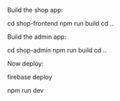 Build the shop app:

cd shop-frontend
npm run build
cd ..

Build the admin app:

cd shop-admin
npm run build
cd ..

Now deploy:

firebase deploy

npm run dev